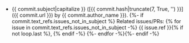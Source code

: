 - {{ commit.subject|capitalize }} ([{{ commit.hash|truncate(7, True, '') }}]({{ commit.url }}) by {{ commit.author_name }}).
{%- if commit.text_refs.issues_not_in_subject %} Related issues/PRs: {% for issue in commit.text_refs.issues_not_in_subject -%}
{{ issue.ref }}{% if not loop.last %}, {% endif -%}
{%- endfor -%}{%- endif -%}